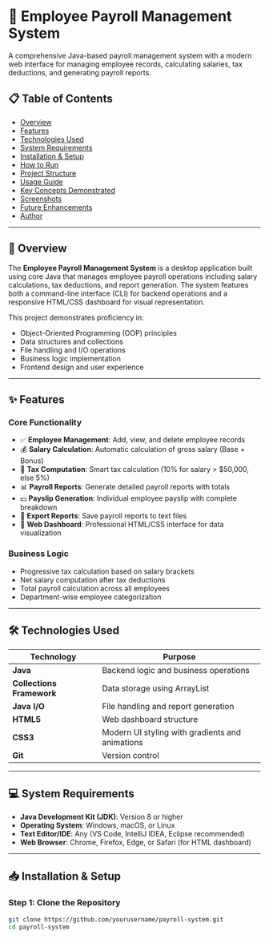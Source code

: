 # 🏢 Employee Payroll Management System

A comprehensive Java-based payroll management system with a modern web interface for managing employee records, calculating salaries, tax deductions, and generating payroll reports.

## 📋 Table of Contents
- [Overview](#overview)
- [Features](#features)
- [Technologies Used](#technologies-used)
- [System Requirements](#system-requirements)
- [Installation & Setup](#installation--setup)
- [How to Run](#how-to-run)
- [Project Structure](#project-structure)
- [Usage Guide](#usage-guide)
- [Key Concepts Demonstrated](#key-concepts-demonstrated)
- [Screenshots](#screenshots)
- [Future Enhancements](#future-enhancements)
- [Author](#author)

---

## 🎯 Overview

The **Employee Payroll Management System** is a desktop application built using core Java that manages employee payroll operations including salary calculations, tax deductions, and report generation. The system features both a command-line interface (CLI) for backend operations and a responsive HTML/CSS dashboard for visual representation.

This project demonstrates proficiency in:
- Object-Oriented Programming (OOP) principles
- Data structures and collections
- File handling and I/O operations
- Business logic implementation
- Frontend design and user experience

---

## ✨ Features

### Core Functionality
- ✅ **Employee Management**: Add, view, and delete employee records
- 💰 **Salary Calculation**: Automatic calculation of gross salary (Base + Bonus)
- 🧾 **Tax Computation**: Smart tax calculation (10% for salary > $50,000, else 5%)
- 📊 **Payroll Reports**: Generate detailed payroll reports with totals
- 💵 **Payslip Generation**: Individual employee payslip with complete breakdown
- 📁 **Export Reports**: Save payroll reports to text files
- 🎨 **Web Dashboard**: Professional HTML/CSS interface for data visualization

### Business Logic
- Progressive tax calculation based on salary brackets
- Net salary computation after tax deductions
- Total payroll calculation across all employees
- Department-wise employee categorization

---

## 🛠️ Technologies Used

| Technology | Purpose |
|------------|---------|
| **Java** | Backend logic and business operations |
| **Collections Framework** | Data storage using ArrayList |
| **Java I/O** | File handling and report generation |
| **HTML5** | Web dashboard structure |
| **CSS3** | Modern UI styling with gradients and animations |
| **Git** | Version control |

---

## 💻 System Requirements

- **Java Development Kit (JDK)**: Version 8 or higher
- **Operating System**: Windows, macOS, or Linux
- **Text Editor/IDE**: Any (VS Code, IntelliJ IDEA, Eclipse recommended)
- **Web Browser**: Chrome, Firefox, Edge, or Safari (for HTML dashboard)

---

## 📥 Installation & Setup

### Step 1: Clone the Repository
```bash
git clone https://github.com/yourusername/payroll-system.git
cd payroll-system
